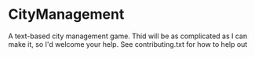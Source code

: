 # CityManagement
A text-based city management game. Thid will be as complicated as I can make it, so I'd welcome your help.
See contributing.txt for how to help out
